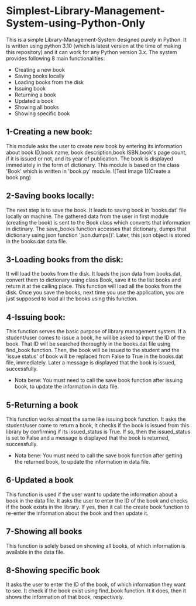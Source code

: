# Simplest-Library-Management-System-using-Python-Only

This is a simple Library-Management-System designed purely in Python. It is written using python 3.10 (which is latest version at the time of making this repository) and it can work for any Python version 3.x. The system provides following 8 main functionalities:
* Creating a new book
* Saving books locally
* Loading books from the disk
* Issuing book
* Returning a book
* Updated a book
* Showing all books
* Showing specific book

## 1-Creating a new book:
This module asks the user to create new book by entering its information about book ID,book name, book description,book ISBN,book's page count, if it is issued or not, and its year of publication. The book is displayed immediately in the form of dictionary. This module is based on the class 'Book' which is written in 'book.py' module. 
![Test Image 1](Create a book.png)

## 2-Saving books locally:
The next step is to save the book. It leads to saving book in 'books.dat' file locally on machine. The gathered data from the user in first module (creating the book) is sent to the Book class which converts that information in dictinary. The save_books function accesses that dictionary, dumps that dictionary using json function 'json.dumps()'. Later, this json object is stored in the books.dat data file.

## 3-Loading books from the disk:
It will load the books from the disk. It loads the json data from books.dat, convert them to dictionary using class Book, save it to the list books and return it at the calling place. This function will load all the books from the disk. Once you save the books, next time you use the application, you are just supposed to load all the books using this function.

## 4-Issuing book:
This function serves the basic purpose of library management system. If a student/user comes to issue a book, he will be asked to input the ID of the book. That ID will be searched thoroughly in the books.dat file using find_book function. Then, the book will be issued to the student and the 'issue status' of book will be replaced from False to True in the books.dat file, immediately. Later a message is displayed that the book is issued, successfully.
* Nota bene: You must need to call the save book function after issuing book, to update the information in data file.

## 5-Returning a book
This function works almost the same like issuing book function. It asks the student/user come to return a book, it checks if the book is issued from this library by confirming if its issued_status is True. If so, then the issued_status is set to False and a message is displayed that the book is returned, successfully.
* Nota bene: You must need to call the save book function after getting the returned book, to update the information in data file.

## 6-Updated a book
This function is used if the user want to update the information about a book in the data file. It asks the user to enter the ID of the book and checks if the book exists in the library. If yes, then it call the create book function to re-enter the information about the book and then update it.

## 7-Showing all books
This function is solely based on showing all books, of which information is available in the data file.

## 8-Showing specific book
It asks the user to enter the ID of the book, of which information they want to see. It check if the book exist using find_book function. It it does, then it shows the information of that book, respectively.

 


